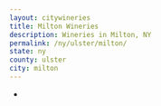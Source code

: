 ```yaml
---
layout: citywineries
title: Milton Wineries
description: Wineries in Milton, NY
permalink: /ny/ulster/milton/
state: ny
county: ulster
city: milton
---
```

-
